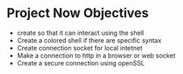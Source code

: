 # Project Now Objectives

- create so that it can interact using the shell
- Create a colored shell if there are specific syntax
- Create connection socket for local intetnet
- Make a connection to http in a browser or web socket
- Create a secure connection using openSSL
